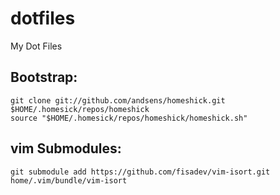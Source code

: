 # dotfiles
My Dot Files

## Bootstrap:
    git clone git://github.com/andsens/homeshick.git $HOME/.homesick/repos/homeshick
    source "$HOME/.homesick/repos/homeshick/homeshick.sh"

## vim Submodules:
    git submodule add https://github.com/fisadev/vim-isort.git home/.vim/bundle/vim-isort
